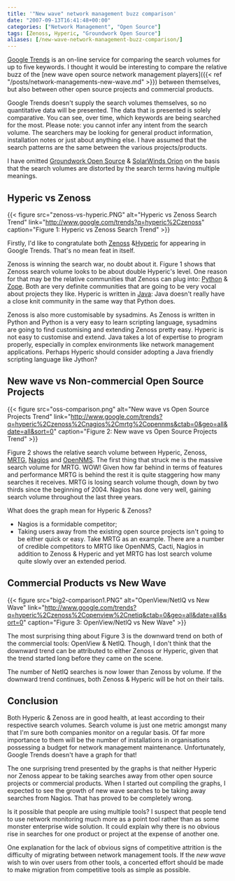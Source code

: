 ```yaml
---
title: '"New wave" network management buzz comparison'
date: "2007-09-13T16:41:48+00:00"
categories: ["Network Management", "Open Source"]
tags: [Zenoss, Hyperic, "Groundwork Open Source"]
aliases: [/new-wave-network-management-buzz-comparison/]
---
```


[Google Trends](http://www.google.com/trends) is an on-line service for comparing the search volumes for up to five keywords. I thought it would be interesting to compare the relative buzz of the [new wave open source network management players]({{< ref "/posts/network-managements-new-wave.md" >}}) between themselves, but also between other open source projects and commercial products.

Google Trends doesn't supply the search volumes themselves, so no quantitative data will be presented. The data that is presented is solely comparative. You can see, over time, which keywords are being searched for the most. Please note: you cannot infer any intent from the search volume. The searchers may be looking for general product information, installation notes or just about anything else. I have assumed that the search patterns are the same between the various projects/products.

I have omitted [Groundwork Open Source](http://www.groundworkopensource.com/) &amp; [SolarWinds Orion](http://www.solarwinds.com/products/orion/index.aspx) on the basis that the search volumes are distorted by the search terms having multiple meanings.

## Hyperic vs Zenoss

{{< figure src="zenoss-vs-hyperic.PNG" alt="Hyperic vs Zenoss Search Trend" link="http://www.google.com/trends?q=hyperic%2Czenoss" caption="Figure 1: Hyperic vs Zenoss Search Trend" >}}

Firstly, I'd like to congratulate both [Zenoss](https://www.zenoss.com/) &amp;[Hyperic](http://www.hyperic.com/) for appearing in Google Trends. That's no mean feat in itself.

Zenoss is winning the search war, no doubt about it. Figure 1 shows that Zenoss search volume looks to be about double Hyperic's level. One reason for that may be the relative communities that Zenoss can plug into: [Python](http://www.python.org/) &amp; [Zope](http://www.zope.org/). Both are very definite communities that are going to be very vocal about projects they like. Hyperic is written in [Java](http://java.sun.com/): Java doesn't really have a close knit community in the same way that Python does.

Zenoss is also more customisable by sysadmins. As Zenoss is written in Python and Python is a very easy to learn scripting language, sysadmins are going to find customising and extending Zenoss pretty easy. Hyperic is not easy to customise and extend. Java takes a lot of expertise to program properly, especially in complex environments like network management applications. Perhaps Hyperic should consider adopting a Java friendly scripting language like Jython?

## New wave vs Non-commercial Open Source Projects

{{< figure src="oss-comparison.png" alt="New wave vs Open Source Projects Trend" link="http://www.google.com/trends?q=hyperic%2Czenoss%2Cnagios%2Cmrtg%2Copennms&ctab=0&geo=all&date=all&sort=0" caption="Figure 2: New wave vs Open Source Projects Trend" >}}

Figure 2 shows the relative search volume between Hyperic, Zenoss, [MRTG](http://oss.oetiker.ch/mrtg/), [Nagios](http://www.nagios.org/) and [OpenNMS](https://www.opennms.org/). The first thing that struck me is the massive search volume for MRTG. WOW! Given how far behind in terms of features and performance MRTG is behind the rest it is quite staggering how many searches it receives. MRTG is losing search volume though, down by two thirds since the beginning of 2004. Nagios has done very well, gaining search volume throughout the last three years.

What does the graph mean for Hyperic &amp; Zenoss?

- Nagios is a formidable competitor;
- Taking users away from the existing open source projects isn't going to be either quick or easy. Take MRTG as an example. There are a number of credible competitors to MRTG like OpenNMS, Cacti, Nagios in addition to Zenoss &amp; Hyperic and yet MRTG has lost search volume quite slowly over an extended period.

## Commercial Products vs New Wave

{{< figure src="big2-comparison1.PNG" alt="OpenView/NetIQ vs New Wave" link="http://www.google.com/trends?q=hyperic%2Czenoss%2Copenview%2Cnetiq&ctab=0&geo=all&date=all&sort=0" caption="Figure 3: OpenView/NetIQ vs New Wave" >}}

The most surprising thing about Figure 3 is the downward trend on both of the commercial tools: OpenView &amp; NetIQ. Though, I don't think that the downward trend can be attributed to either Zenoss or Hyperic, given that the trend started long before they came on the scene.

The number of NetIQ searches is now lower than Zenoss by volume. If the downward trend continues, both Zenoss &amp; Hyperic will be hot on their tails.

## Conclusion

Both Hyperic &amp; Zenoss are in good health, at least according to their respective search volumes. Search volume is just one metric amongst many that I'm sure both companies monitor on a regular basis. Of far more importance to them will be the number of installations in organisations possessing a budget for network management maintenance. Unfortunately, Google Trends doesn't have a graph for that!

The one surprising trend presented by the graphs is that neither Hyperic nor Zenoss appear to be taking searches away from other open source projects or commercial products. When I started out compiling the graphs, I expected to see the growth of new wave searches to be taking away searches from Nagios. That has proved to be completely wrong.

Is it possible that people are using multiple tools? I suspect that people tend to use network monitoring much more as a point tool rather than as some monster enterprise wide solution. It could explain why there is no obvious rise in searches for one product or project at the expense of another one.

One explanation for the lack of obvious signs of competitive attrition is the difficulty of migrating between network management tools. If the *new wave* wish to win over users from other tools, a concerted effort should be made to make migration from competitive tools as simple as possible.
